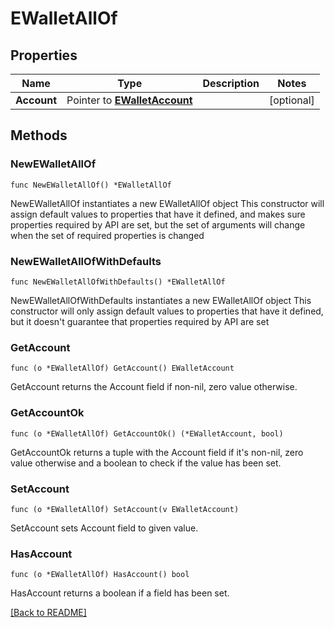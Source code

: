 # EWalletAllOf

## Properties

Name | Type | Description | Notes
------------ | ------------- | ------------- | -------------
**Account** | Pointer to [**EWalletAccount**](EWalletAccount.md) |  | [optional] 

## Methods

### NewEWalletAllOf

`func NewEWalletAllOf() *EWalletAllOf`

NewEWalletAllOf instantiates a new EWalletAllOf object
This constructor will assign default values to properties that have it defined,
and makes sure properties required by API are set, but the set of arguments
will change when the set of required properties is changed

### NewEWalletAllOfWithDefaults

`func NewEWalletAllOfWithDefaults() *EWalletAllOf`

NewEWalletAllOfWithDefaults instantiates a new EWalletAllOf object
This constructor will only assign default values to properties that have it defined,
but it doesn't guarantee that properties required by API are set

### GetAccount

`func (o *EWalletAllOf) GetAccount() EWalletAccount`

GetAccount returns the Account field if non-nil, zero value otherwise.

### GetAccountOk

`func (o *EWalletAllOf) GetAccountOk() (*EWalletAccount, bool)`

GetAccountOk returns a tuple with the Account field if it's non-nil, zero value otherwise
and a boolean to check if the value has been set.

### SetAccount

`func (o *EWalletAllOf) SetAccount(v EWalletAccount)`

SetAccount sets Account field to given value.

### HasAccount

`func (o *EWalletAllOf) HasAccount() bool`

HasAccount returns a boolean if a field has been set.


[[Back to README]](../../README.md)


